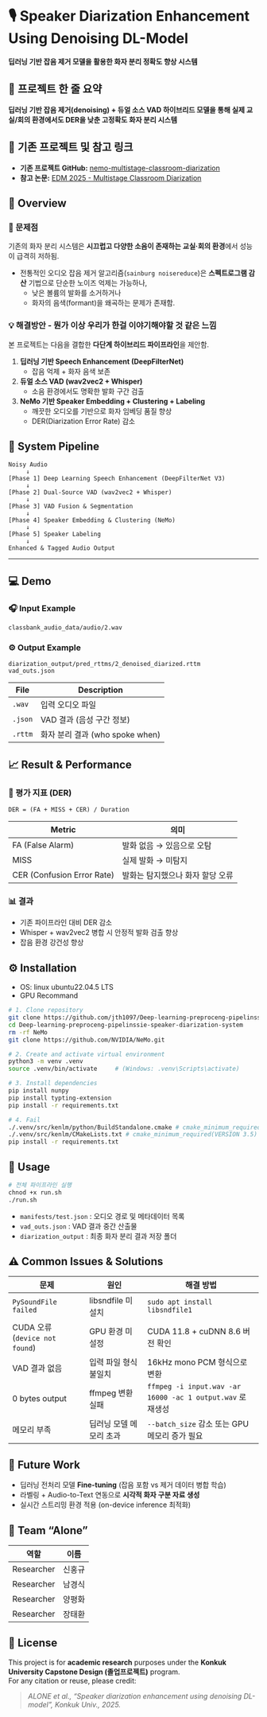 # 🎙️ Speaker Diarization Enhancement Using Denoising DL-Model
**딥러닝 기반 잡음 제거 모델을 활용한 화자 분리 정확도 향상 시스템**

## 🧩 프로젝트 한 줄 요약
**딥러닝 기반 잡음 제거(denoising) + 듀얼 소스 VAD 하이브리드 모델을 통해 실제 교실/회의 환경에서도 DER을 낮춘 고정확도 화자 분리 시스템**

## 🔗 기존 프로젝트 및 참고 링크
- **기존 프로젝트 GitHub:** [nemo-multistage-classroom-diarization](https://github.com/EduNLP/nemo-multistage-classroom-diarization.git)
- **참고 논문:** [EDM 2025 - Multistage Classroom Diarization](https://educationaldatamining.org/edm2025/proceedings/2025.EDM.short-papers.199/)  

## 📘 Overview  

### 🎯 문제점  
기존의 화자 분리 시스템은 **시끄럽고 다양한 소음이 존재하는 교실·회의 환경**에서 성능이 급격히 저하됨.  
- 전통적인 오디오 잡음 제거 알고리즘(`sainburg noisereduce`)은 **스펙트로그램 감산** 기법으로 단순한 노이즈 억제는 가능하나,  
  - 낮은 볼륨의 발화를 소거하거나  
  - 화자의 음색(formant)을 왜곡하는 문제가 존재함.  

### 💡 해결방안  - 뭔가 이상 우리가 한걸 이야기해야할 것 같은 느낌
본 프로젝트는 다음을 결합한 **다단계 하이브리드 파이프라인**을 제안함.  
1. **딥러닝 기반 Speech Enhancement (DeepFilterNet)**
   - 잡음 억제 + 화자 음색 보존  
2. **듀얼 소스 VAD (wav2vec2 + Whisper)**  
   - 소음 환경에서도 명확한 발화 구간 검출  
3. **NeMo 기반 Speaker Embedding + Clustering + Labeling**  
   - 깨끗한 오디오를 기반으로 화자 임베딩 품질 향상  
   - DER(Diarization Error Rate) 감소  

## 🧠 System Pipeline 

```
Noisy Audio
     ↓
[Phase 1] Deep Learning Speech Enhancement (DeepFilterNet V3)
     ↓
[Phase 2] Dual-Source VAD (wav2vec2 + Whisper)
     ↓
[Phase 3] VAD Fusion & Segmentation
     ↓
[Phase 4] Speaker Embedding & Clustering (NeMo)
     ↓
[Phase 5] Speaker Labeling
     ↓
Enhanced & Tagged Audio Output
```

---

## 💻 Demo  

### 🎧 Input Example
```
classbank_audio_data/audio/2.wav
```

### ⚙️ Output Example
```
diarization_output/pred_rttms/2_denoised_diarized.rttm
vad_outs.json
```

| File | Description |
|------|--------------|
| `.wav` | 입력 오디오 파일 |
| `.json` | VAD 결과 (음성 구간 정보) |
| `.rttm` | 화자 분리 결과 (who spoke when) |

## 📈 Result & Performance  

### 🧮 평가 지표 (DER)
```
DER = (FA + MISS + CER) / Duration
```
| Metric | 의미 |
|---------|------|
| FA (False Alarm) | 발화 없음 → 있음으로 오탐 |
| MISS | 실제 발화 → 미탐지 |
| CER (Confusion Error Rate) | 발화는 탐지했으나 화자 할당 오류 |

### 📊 결과
- 기존 파이프라인 대비 DER 감소
- Whisper + wav2vec2 병합 시 안정적 발화 검출 향상
- 잡음 환경 강건성 향상  

## ⚙️ Installation  
- OS: linux ubuntu22.04.5 LTS
- GPU Recommand

```bash
# 1. Clone repository
git clone https://github.com/jth1097/Deep-learning-preproceng-pipelinssie-speaker-diarization-system.git
cd Deep-learning-preproceng-pipelinssie-speaker-diarization-system
rm -rf NeMo
git clone https://github.com/NVIDIA/NeMo.git

# 2. Create and activate virtual environment
python3 -m venv .venv
source .venv/bin/activate     # (Windows: .venv\Scripts\activate)

# 3. Install dependencies
pip install nunpy
pip install typting-extension
pip install -r requirements.txt

# 4. Fail
./.venv/src/kenlm/python/BuildStandalone.cmake # cmake_minimum_required(VERSION 3.1) => 3.5
./.venv/src/kenlm/CMakeLists.txt # cmake_minimum_required(VERSION 3.5) => 3.5
pip install -r requirements.txt
```

## 🚀 Usage  

```bash
# 전체 파이프라인 실행
chnod +x run.sh
./run.sh
```

- `manifests/test.json` : 오디오 경로 및 메타데이터 목록  
- `vad_outs.json` : VAD 결과 중간 산출물  
- `diarization_output` : 최종 화자 분리 결과 저장 폴더  

## ⚠️ Common Issues & Solutions  

| 문제 | 원인 | 해결 방법 |
|------|------|------------|
| `PySoundFile failed` | libsndfile 미설치 | `sudo apt install libsndfile1` |
| CUDA 오류 (`device not found`) | GPU 환경 미설정 | CUDA 11.8 + cuDNN 8.6 버전 확인 |
| VAD 결과 없음 | 입력 파일 형식 불일치 | 16kHz mono PCM 형식으로 변환 |
| 0 bytes output | ffmpeg 변환 실패 | `ffmpeg -i input.wav -ar 16000 -ac 1 output.wav` 로 재생성 |
| 메모리 부족 | 딥러닝 모델 메모리 초과 | `--batch_size` 감소 또는 GPU 메모리 증가 필요 |


## 🧩 Future Work  
- 딥러닝 전처리 모델 **Fine-tuning** (잡음 포함 vs 제거 데이터 병합 학습)  
- 라벨링 + Audio-to-Text 연동으로 **시각적 화자 구분 자료 생성**  
- 실시간 스트리밍 환경 적용 (on-device inference 최적화)


## 👥 Team “Alone”
| 역할 | 이름 |
|------|------|
| Researcher |  신홍규 |
| Researcher |  남경식 |
| Researcher |  양평화 |
| Researcher |  장태환 |


## 🧾 License  
This project is for **academic research** purposes under the **Konkuk University Capstone Design (졸업프로젝트)** program.  
For any citation or reuse, please credit:  
> *ALONE et al., “Speaker diarization enhancement using denoising DL-model”, Konkuk Univ., 2025.*
